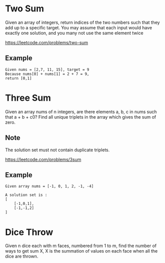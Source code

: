 # Two Sum
Given an array of integers, return indices of the two numbers such that they add up to a specific target.
You may assume that each input would have exactly one solution, and you many not use the same element twice

https://leetcode.com/problems/two-sum

## Example
```
Given nums = [2,7, 11, 15], target = 9
Because nums[0] + nums[1] = 2 + 7 = 9,
return [0,1]
```

# Three Sum
Given an array nums of n integers, are there elements a, b, c in nums such that a + b + c0? Find all unique triplets in the array which gives the sum of zero.

## Note
The solution set must not contain duplicate triplets.

https://leetcode.com/problems/3sum

## Example
```
Given array nums = [-1, 0, 1, 2, -1, -4]

A solution set is :
[
    [-1,0,1],
    [-1,-1,2]
]
```

# Dice Throw
Given n dice each with m faces, numbered from 1 to m, find the number of ways to get sum X, X is the summation of values on each face when all the dice are thrown.